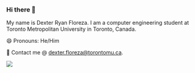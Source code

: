 ### Hi there 👋
My name is Dexter Ryan Floreza. I am a computer engineering student at Toronto Metropolitan University in Toronto, Canada. 

😄 Pronouns: He/Him

📧 Contact me @ dexter.floreza@torontomu.ca.

![](https://komarev.com/ghpvc/?username=dexterfloreza&color=blue)


<!--
**dexterfloreza/dexterfloreza** is a ✨ _special_ ✨ repository because its `README.md` (this file) appears on your GitHub profile.

Here are some ideas to get you started:

- 🔭 I’m currently working on ...
- 🌱 I’m currently learning ...
- 👯 I’m looking to collaborate on ...
- 🤔 I’m looking for help with ...
- 💬 Ask me about ...
- 📫 How to reach me: ...
- 😄 Pronouns: ...
- ⚡ Fun fact: ...
-->
